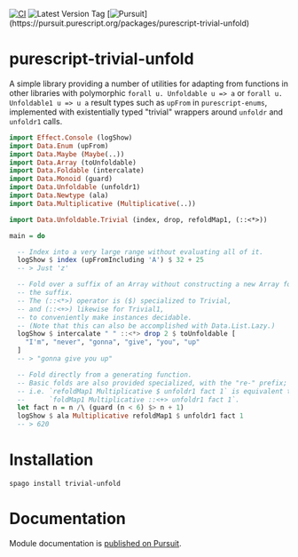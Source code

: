 [![CI](https://github.com/UnrelatedString/purescript-trivial-unfold/actions/workflows/ci.yml/badge.svg?branch=main)](https://github.com/UnrelatedString/purescript-trivial-unfold/actions/workflows/ci.yml)
![Latest Version Tag](https://img.shields.io/github/v/tag/UnrelatedString/purescript-trivial-unfold)
[![Pursuit](https://pursuit.purescript.org/packages/purescript-trivial-unfold/badge?)](https://pursuit.purescript.org/packages/purescript-trivial-unfold)

# purescript-trivial-unfold

A simple library providing a number of utilities for adapting from functions in other libraries with polymorphic `forall u. Unfoldable u => a` or `forall u. Unfoldable1 u => u a` result types such as `upFrom` in `purescript-enums`, implemented with existentially typed "trivial" wrappers around `unfoldr` and `unfoldr1` calls.

```purescript
import Effect.Console (logShow)
import Data.Enum (upFrom)
import Data.Maybe (Maybe(..))
import Data.Array (toUnfoldable)
import Data.Foldable (intercalate)
import Data.Monoid (guard)
import Data.Unfoldable (unfoldr1)
import Data.Newtype (ala)
import Data.Multiplicative (Multiplicative(..))

import Data.Unfoldable.Trivial (index, drop, refoldMap1, (::<*>))

main = do

  -- Index into a very large range without evaluating all of it.
  logShow $ index (upFromIncluding 'A') $ 32 + 25
  -- > Just 'z'

  -- Fold over a suffix of an Array without constructing a new Array for
  -- the suffix.
  -- The (::<*>) operator is ($) specialized to Trivial,
  -- and (::<+>) likewise for Trivial1,
  -- to conveniently make instances decidable.
  -- (Note that this can also be accomplished with Data.List.Lazy.)
  logShow $ intercalate " " ::<*> drop 2 $ toUnfoldable [
    "I'm", "never", "gonna", "give", "you", "up"
  ]
  -- > "gonna give you up"

  -- Fold directly from a generating function.
  -- Basic folds are also provided specialized, with the "re-" prefix;
  -- i.e. `refoldMap1 Multiplicative $ unfoldr1 fact 1` is equivalent to
  --      `foldMap1 Multiplicative ::<+> unfoldr1 fact 1`.
  let fact n = n /\ (guard (n < 6) $> n + 1)
  logShow $ ala Multiplicative refoldMap1 $ unfoldr1 fact 1
  -- > 620
```

# Installation

    spago install trivial-unfold

# Documentation

Module documentation is [published on Pursuit](http://pursuit.purescript.org/packages/purescript-trivial-unfold).
